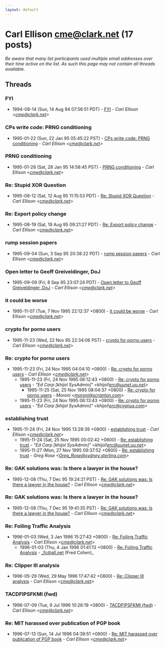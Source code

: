 ```yaml
---
layout: default
---
```


# Carl Ellison <cme@clark.net> (17 posts)

_Be aware that many list participants used multiple email addresses over their time active on the list. As such this page may not contain all threads available._

## Threads

### FYI
+ 1994-08-14 (Sun, 14 Aug 94 07:56:51 PDT) - [FYI](/archive/1994/08/8caad8216459a4f1616846c4461936c71eac1584b51b1f41dd9bb79fb4c7c51e) - _Carl Ellison \<cme@clark.net\>_

### CPs write code: PRNG conditioning
+ 1995-01-22 (Sun, 22 Jan 95 05:45:22 PST) - [CPs write code: PRNG conditioning](/archive/1995/01/e3ef60763488f21f84b1e7b8016cb7c498bd1d44e74ad34c4baeb98c0f34fae3) - _Carl Ellison \<cme@clark.net\>_

### PRNG conditioning
+ 1995-01-28 (Sat, 28 Jan 95 14:58:45 PST) - [PRNG conditioning](/archive/1995/01/36da9a06e03f932a5cf2a212b7ed61e97a546608e798c80265449ccc7fc250f1) - _Carl Ellison \<cme@clark.net\>_

### Re: Stupid XOR Question
+ 1995-08-12 (Sat, 12 Aug 95 11:15:53 PDT) - [Re: Stupid XOR Question](/archive/1995/08/2b3e77b6ed107f07239e2811cd52d20157d9e7c521c13203c87f454864babf88) - _Carl Ellison \<cme@clark.net\>_

### Re: Export policy change
+ 1995-08-19 (Sat, 19 Aug 95 09:21:27 PDT) - [Re: Export policy change](/archive/1995/08/d39de290f941845fa4772c4fba43bc84177cf5bc00256ce1b2efeb554c9b6019) - _Carl Ellison \<cme@clark.net\>_

### rump session papers
+ 1995-09-04 (Sun, 3 Sep 95 20:38:22 PDT) - [rump session papers](/archive/1995/09/54960ef679c917436dcad295ae5df5d4094f69738ed3e2b6307403aef3bced9e) - _Carl Ellison \<cme@clark.net\>_

### Open letter to Geoff Greiveldinger, DoJ
+ 1995-09-09 (Fri, 8 Sep 95 23:07:24 PDT) - [Open letter to Geoff Greiveldinger, DoJ](/archive/1995/09/479c0fb27f4cda6b0efe7285c9f3db46e44e619df43d1814ff7bd8f4ab666955) - _Carl Ellison \<cme@clark.net\>_

### it could be worse
+ 1995-11-07 (Tue, 7 Nov 1995 22:12:37 +0800) - [it could be worse](/archive/1995/11/84000fdd8e0f163605e8d8c65990c705996f8108796ee2664b82d29eecea956d) - _Carl Ellison \<cme@clark.net\>_

### crypto for porno users
+ 1995-11-23 (Wed, 22 Nov 95 22:34:06 PST) - [crypto for porno users](/archive/1995/11/7c669dd1268df15c4b7603c009881f42dda18249cdbc1207038c059a47c1ffcf) - _Carl Ellison \<cme@clark.net\>_

### Re: crypto for porno users
+ 1995-11-23 (Fri, 24 Nov 1995 04:04:10 +0800) - [Re: crypto for porno users](/archive/1995/11/3ec584ca45fdc1611f3781c39d0affe46261906ffdaf05c6e89a44b5a4de5c69) - _Carl Ellison \<cme@clark.net\>_
  + 1995-11-23 (Fri, 24 Nov 1995 06:12:43 +0800) - [Re: crypto for porno users](/archive/1995/11/27ac3ab97c997e386e84f45ba5df1616a93be300d55cff51a198c490d2e7a441) - _"Ed Carp [khijol SysAdmin]" \<khijol!erc@uunet.uu.net\>_
    + 1995-11-25 (Sat, 25 Nov 1995 08:04:37 +0800) - [Re: crypto for porno users](/archive/1995/11/2aeeeb69611b11690ec8a01f0c55d763a99ccc1969f0e8446da60e127f049e36) - _Moroni \<moroni@scranton.com\>_
  + 1995-11-23 (Fri, 24 Nov 1995 06:13:43 +0800) - [Re: crypto for porno users](/archive/1995/11/a0b4e21876d81b7a5c0b4f7ff3a099e943c699066da112f8747bf05b7c5b107a) - _"Ed Carp [khijol SysAdmin]" \<khijol!erc@cygnus.com\>_

### establishing trust
+ 1995-11-24 (Fri, 24 Nov 1995 13:28:39 +0800) - [establishing trust](/archive/1995/11/a8e7f142fd0b3686adf79e8648de795d52fae540f41bb2f5ac899cfbba338bd7) - _Carl Ellison \<cme@clark.net\>_
  + 1995-11-24 (Sat, 25 Nov 1995 00:02:42 +0800) - [Re: establishing trust](/archive/1995/11/ee56539b9b82335594ba8862c9cc10747f6e5fe9b1e3ab2dc5570084fc838ea9) - _"Ed Carp [khijol SysAdmin]" \<khijol!erc@uunet.uu.net\>_
  + 1995-11-27 (Mon, 27 Nov 1995 09:37:52 +0800) - [Re: establishing trust](/archive/1995/11/46fb203e0687049c946467607d79a519e68f41217ec9e692c1cb141788315e4f) - _Greg Rose \<Greg_Rose@sydney.sterling.com\>_

### Re: GAK solutions was: Is there a lawyer in the house?
+ 1995-12-08 (Thu, 7 Dec 95 19:24:21 PST) - [Re: GAK solutions was: Is there a lawyer in the house?](/archive/1995/12/5e5ee0113a8c9a2dceba9e95ecbebb71bdcd72864710a257ba7ed2721577c3c9) - _Carl Ellison \<cme@clark.net\>_

### Re: GAK solutions was: Is there a lawyer in the house?
+ 1995-12-08 (Thu, 7 Dec 95 19:41:35 PST) - [Re: GAK solutions was: Is there a lawyer in the house?](/archive/1995/12/05eb48d72c386f8cb66c88c61613f608000cb63660651f42f9cf5738f017751b) - _Carl Ellison \<cme@clark.net\>_

### Re: Foiling Traffic Analysis
+ 1996-01-03 (Wed, 3 Jan 1996 15:27:43 +0800) - [Re: Foiling Traffic Analysis](/archive/1996/01/e8b5d220bc8785807e29a57981fd8f4823133b6600d0e591ec35a87e301f4d5e) - _Carl Ellison \<cme@clark.net\>_
  + 1996-01-03 (Thu, 4 Jan 1996 01:41:13 +0800) - [Re: Foiling Traffic Analysis](/archive/1996/01/e39992097bef13505ca37e8345f15cc46313d3104cfdd74376a1cdd4b016990a) - _fc@all.net (Fred Cohen)_

### Re: Clipper III analysis
+ 1996-05-29 (Wed, 29 May 1996 17:47:42 +0800) - [Re: Clipper III analysis](/archive/1996/05/0bd7a404949469b5dc0e9a6b1f846d2de875be4e41ccde094ab65d0e650ba2d9) - _Carl Ellison \<cme@clark.net\>_

### TACDFIPSFKMI (fwd)
+ 1996-07-09 (Tue, 9 Jul 1996 10:26:19 +0800) - [TACDFIPSFKMI (fwd)](/archive/1996/07/f760129bd011101de4f2703ba602bd9e208391ec4d4daa8fbd0d36c30be12a2d) - _Carl Ellison \<cme@clark.net\>_

### Re: MIT harassed over publication of PGP book
+ 1996-07-13 (Sun, 14 Jul 1996 04:39:51 +0800) - [Re: MIT harassed over publication of PGP book](/archive/1996/07/35277327bdd80a3138fa69183485d232b5eb79b61bc80158b047faca77430224) - _Carl Ellison \<cme@clark.net\>_

